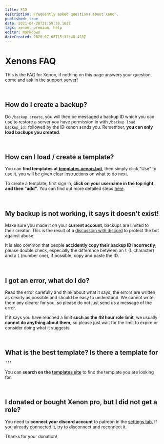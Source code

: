 ```yaml
---
title: FAQ
description: Frequently asked questions about Xenon.
published: true
date: 2021-04-28T21:59:38.163Z
tags: xenon, premium, help
editor: markdown
dateCreated: 2020-07-05T15:32:48.428Z
---
```


# Xenons FAQ

This is the FAQ for Xenon, if nothing on this page answers your question, come and ask in the [support server!](https://xenon.bot/support)

<br />

## How do I create a backup?

Do `/backup create`, you will then be messaged a backup ID which you can use to restore a server you have permission in with `/backup load backup_id:` followed by the ID xenon sends you. Remember, **you can only load backups you created**.

<br />

## How can I load / create a template?

You can **find templates at [templates.xenon.bot](https://templates.xenon.bot)**, then simply click "Use" to use it, you will be given clear instructions on what to do next.

To create a template, first sign in, **click on your username in the top right, and then "add"**. You can find out more detailed steps [here](/templates#creating-a-template).

<br />

## My backup is not working, it says it doesn't exist!

Make sure you made it on your **current account**, backups are limited to their creator. This is the result of a [discussion with discord](https://cdn.discordapp.com/attachments/412360041300230168/480494807823810590/unknown.png) to protect the bot against abuse.

It is also common that people **accidently copy their backup ID incorrectly**, please double check, especially the difference between an `l` (L character) and a `1` (number one), if possible, copy and paste the ID.

<br />

## I got an error, what do I do?

Read the error carefully and think about what it says, the errors are written as clearly as possible and should be easy to understand. We cannot write them any clearer for you, so please do not just send us a message of the error.

If it says you have reached a limit **such as the 48 hour role limit**, we usually **cannot do anything about them**, so please just wait for the limit to expire or consider doing what it suggests.

<br />

## What is the best template? Is there a template for ...

You can **search on the [templates site](https://templates.xenon.bot)** to find the template you are looking for.

<br />

## I donated or bought Xenon pro, but I did not get a role?

You need to **connect your discord account** to patreon in the [settings tab.](https://www.patreon.com/settings/apps) If you already connected it, try to disconnect and reconnect it.

Thanks for your donation!

<br />
